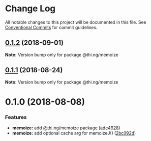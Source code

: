 # Change Log

All notable changes to this project will be documented in this file.
See [Conventional Commits](https://conventionalcommits.org) for commit guidelines.

<a name="0.1.2"></a>
## [0.1.2](https://github.com/thi-ng/umbrella/compare/@thi.ng/memoize@0.1.1...@thi.ng/memoize@0.1.2) (2018-09-01)




**Note:** Version bump only for package @thi.ng/memoize

<a name="0.1.1"></a>
## [0.1.1](https://github.com/thi-ng/umbrella/compare/@thi.ng/memoize@0.1.0...@thi.ng/memoize@0.1.1) (2018-08-24)




**Note:** Version bump only for package @thi.ng/memoize

<a name="0.1.0"></a>
# 0.1.0 (2018-08-08)


### Features

* **memoize:** add [@thi](https://github.com/thi).ng/memoize package ([adc4928](https://github.com/thi-ng/umbrella/commit/adc4928))
* **memoize:** add optional cache arg for memoizeJ() ([2bc092d](https://github.com/thi-ng/umbrella/commit/2bc092d))
